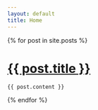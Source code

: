 ```yaml
---
layout: default
title: Home
---
```


<div class="posts">
  {% for post in site.posts %}
  <div class="post">
    <a name="{{ post.title | downcase | url_encode }}"><h1 class="post-title">
      <a href="{{ site.baseurl }}{{ post.url }}">
        {{ post.title }}
      </a>
    </h1>

    {{ post.content }}

  </a>
  {% endfor %}
</div>

